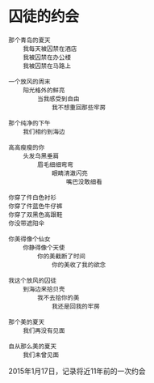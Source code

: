

# 囚徒的约会

	那个青岛的夏天
		我每天被囚禁在酒店
		我被囚禁在办公楼
		我被囚禁在马路上

	一个放风的周末
		阳光格外的鲜亮
			当我感受到自由
				我不想重回那些牢房
	
	那个纯净的下午
		我们相约到海边
	
	高高瘦瘦的你
		头发乌黑垂肩
			眉毛细细弯弯
				眼睛清澈闪亮
					嘴巴没敢细看
	
	你穿了件白色衬衫
	你穿了件蓝色牛仔裤
	你穿了双黑色高跟鞋
	你没带遮阳伞
		
	你美得像个仙女
		你静得像个天使
			你的美截断了时间
				你的美收了我的欲念
	
	我这个放风的囚徒
		到海边来拾贝壳
			我不去拾你的美
				我还是回我的牢房

	那个美的夏天
		我们再没有见面
	
	自从那么美的夏天
		我们未曾见面


2015年1月17日，记录将近11年前的一次约会